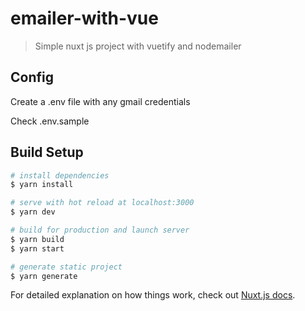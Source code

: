 # emailer-with-vue

> Simple nuxt js project with vuetify and nodemailer

## Config

Create a .env file with any gmail credentials

Check .env.sample

## Build Setup

```bash
# install dependencies
$ yarn install

# serve with hot reload at localhost:3000
$ yarn dev

# build for production and launch server
$ yarn build
$ yarn start

# generate static project
$ yarn generate
```

For detailed explanation on how things work, check out [Nuxt.js docs](https://nuxtjs.org).
